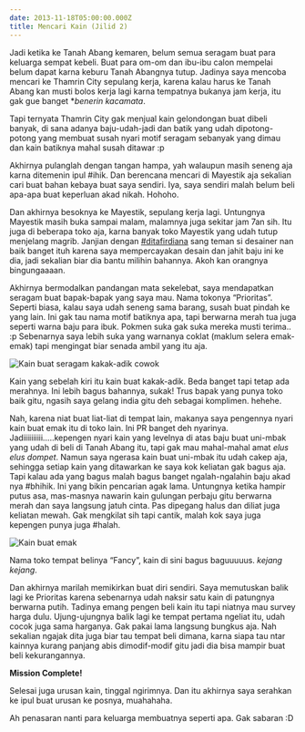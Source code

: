 ```yaml
---
date: 2013-11-18T05:00:00.000Z
title: Mencari Kain (Jilid 2)
---
```



Jadi ketika ke Tanah Abang kemaren, belum semua seragam buat para keluarga sempat kebeli. Buat para om-om dan ibu-ibu calon mempelai belum dapat karna keburu Tanah Abangnya tutup. Jadinya saya mencoba mencari ke Thamrin City sepulang kerja, karena kalau harus ke Tanah Abang kan musti bolos kerja lagi karna tempatnya bukanya jam kerja, itu gak gue banget **benerin kacamata*.

Tapi ternyata Thamrin City gak menjual kain gelondongan buat dibeli banyak, di sana adanya baju-udah-jadi dan batik yang udah dipotong-potong yang membuat susah nyari motif seragam sebanyak yang dimau dan kain batiknya mahal susah ditawar :p 

Akhirnya pulanglah dengan tangan hampa, yah walaupun masih seneng aja karna ditemenin ipul #ihik. Dan berencana mencari di Mayestik aja sekalian cari buat bahan kebaya buat saya sendiri. Iya, saya sendiri malah belum beli apa-apa buat keperluan akad nikah. Hohoho.

Dan akhirnya besoknya ke Mayestik, sepulang kerja lagi. Untungnya Mayestik masih buka sampai malam, malamnya juga sekitar jam 7an sih. Itu juga di beberapa toko aja, karna banyak toko Mayestik yang udah tutup menjelang magrib. Janjian dengan [#ditafirdiana](http://dita.firdiana.com) sang teman si desainer nan baik banget ituh karena saya mempercayakan desain dan jahit baju ini ke dia, jadi sekalian biar dia bantu milihin bahannya. Akoh kan orangnya bingungaaaan.

Akhirnya bermodalkan pandangan mata sekelebat, saya mendapatkan seragam buat bapak-bapak yang saya mau. Nama tokonya “Prioritas”. Seperti biasa, kalau saya udah seneng sama barang, susah buat pindah ke yang lain. Ini gak tau nama motif batiknya apa, tapi berwarna merah tua juga seperti warna baju para ibuk. Pokmen suka gak suka mereka musti terima.. :p Sebenarnya saya lebih suka yang warnanya coklat (maklum selera emak-emak) tapi mengingat biar senada ambil yang itu aja. 

![Kain buat seragam kakak-adik cowok](http://media.tumblr.com/ead57b729253071dbab00b7d015ef26a/tumblr_inline_mwle51SJyu1qay8c0.jpg)

Kain yang sebelah kiri itu kain buat kakak-adik. Beda banget tapi tetap ada merahnya. Ini lebih bagus bahannya, sukak! Trus bapak yang punya toko baik gitu, ngasih saya gelang india gitu deh sebagai komplimen. hehehe. 

Nah, karena niat buat liat-liat di tempat lain, makanya saya pengennya nyari kain buat emak itu di toko lain. Ini PR banget deh nyarinya. Jadiiiiiiiiii…..kepengen nyari kain yang levelnya di atas baju buat uni-mbak yang udah di beli di Tanah Abang itu, tapi gak mau mahal-mahal amat *elus elus dompet*. Namun saya ngerasa kain buat uni-mbak itu udah cakep aja, sehingga setiap kain yang ditawarkan ke saya kok keliatan gak bagus aja. Tapi kalau ada yang bagus malah bagus banget ngalah-ngalahin baju akad nya #bhihik. Ini yang bikin pencarian agak lama. Untungnya ketika hampir putus asa, mas-masnya nawarin kain gulungan perbaju gitu berwarna merah dan saya langsung jatuh cinta. Pas dipegang halus dan diliat juga keliatan mewah. Gak mengkilat sih tapi cantik, malah kok saya juga kepengen punya juga #halah.

![Kain buat emak](http://media.tumblr.com/e4992f9d770195151fce682c57a72e71/tumblr_inline_mwlemmomxJ1qay8c0.jpg)

Nama toko tempat belinya “Fancy”, kain di sini bagus baguuuuus. *kejang kejang*.

Dan akhirnya marilah memikirkan buat diri sendiri. Saya memutuskan balik lagi ke Prioritas karena sebenarnya udah naksir satu kain di patungnya berwarna putih. Tadinya emang pengen beli kain itu tapi niatnya mau survey harga dulu. Ujung-ujungnya balik lagi ke tempat pertama ngeliat itu, udah cocok juga sama harganya. Gak pakai lama langsung bungkus aja. Nah sekalian ngajak dita juga biar tau tempat beli dimana, karna siapa tau ntar kainnya kurang panjang abis dimodif-modif gitu jadi dia bisa mampir buat beli kekurangannya. 

**Mission Complete!**

Selesai juga urusan kain, tinggal ngirimnya. Dan itu akhirnya saya serahkan ke ipul buat urusan ke posnya, muahahaha.

Ah penasaran nanti para keluarga membuatnya seperti apa. Gak sabaran :D